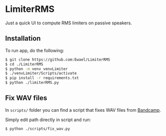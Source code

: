 # LimiterRMS

Just a quick UI to compute RMS limiters on passive speakers.

## Installation

To run app, do the following:

```bash
$ git clone https://github.com:Ewael/LimiterRMS
$ cd ./LimiterRMS
$ python -m venv venvLimiter
$ ./venvLimiter/Scripts/activate
$ pip install -r requirements.txt
$ python ./limiterRMS.py
```

## Fix WAV files

In `scripts/` folder you can find a script that fixes WAV files from [Bandcamp](https://bandcamp.com/).

Simply edit path directly in script and run:

```bash
$ python ./scripts/fix_wav.py
```